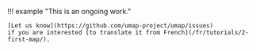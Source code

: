 !!! example "This is an ongoing work."

    [Let us know](https://github.com/umap-project/umap/issues)
    if you are interested [to translate it from French](/fr/tutorials/2-first-map/).
